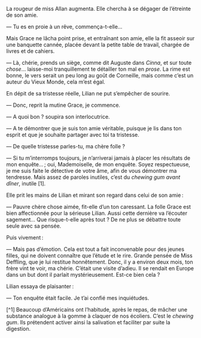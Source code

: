 La rougeur de miss Allan augmenta. Elle chercha à se dégager de l’étreinte de son amie.

— Tu es en proie à un rêve, commença-t-elle…

Mais Grace ne lâcha point prise, et entraînant son amie, elle la fit asseoir
sur une banquette cannée, placée devant la petite table de travail, chargée
de livres et de cahiers.

— Là, chérie, prends un siège, comme dit Auguste dans _Cinna_, et sur
toute _chose_… laisse-moi tranquillement te détailler ton mal en _prose_. La rime est bonne, le vers serait un peu long au goût de Corneille, mais comme c’est un auteur du Vieux Monde, cela m’est égal.

En dépit de sa tristesse réelle, Lilian ne put s’empêcher de sourire.

— Donc, reprit la mutine Grace, je commence.

— A quoi bon ? soupira son interlocutrice.

— A te démontrer que je suis ton amie véritable, puisque je lis dans ton
esprit et que je souhaite partager avec toi ta tristesse.

— De quelle tristesse parles-tu, ma chère folle ?

— Si tu m’interromps toujours, je n’arriverai jamais à placer les résultats
de mon enquête… ; oui, Mademoiselle, de mon enquête. Soyez respectueuse,
je me suis faite le détective de votre âme, afin de vous démontrer ma tendresse. Mais assez de paroles inutiles, c’est du _chewing gum avant dîner_, inutile [1].

Elle prit les mains de Lilian et mirant son regard dans celui de son amie :

— Pauvre chère chose aimée, fit-elle d’un ton caressant. La folle Grace est bien affectionnée pour la sérieuse Lilian. Aussi cette dernière va l’écouter
sagement… Que risque-t-elle après tout ? De ne plus se débattre toute seule
avec sa pensée.

Puis vivement :

— Mais pas d’émotion. Cela est tout a fait inconvenable pour des jeunes filles, qui ne doivent connaître que l’étude et le rire. Grande pensée de
Miss Deffling, que je lui restitue honnêtement. Donc, il y a environ deux
mois, ton frère vint te voir, ma chérie. C’était une visite d’adieu. Il se rendait en Europe dans un but dont il parlait mystérieusement. Est-ce bien
cela ?

Lilian essaya de plaisanter :

— Ton enquête était facile. Je t’ai confié mes inquiétudes.

[^1] Beaucoup d’Américains ont l’habitude, après le repas, de mâcher une substance analogue à la gomme à claquer de nos écoliers. C’est le _chewing gum_. Ils prétendent activer ainsi la salivation et faciliter par suite la digestion.
